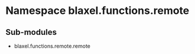 Namespace blaxel.functions.remote
=================================

Sub-modules
-----------
* blaxel.functions.remote.remote
